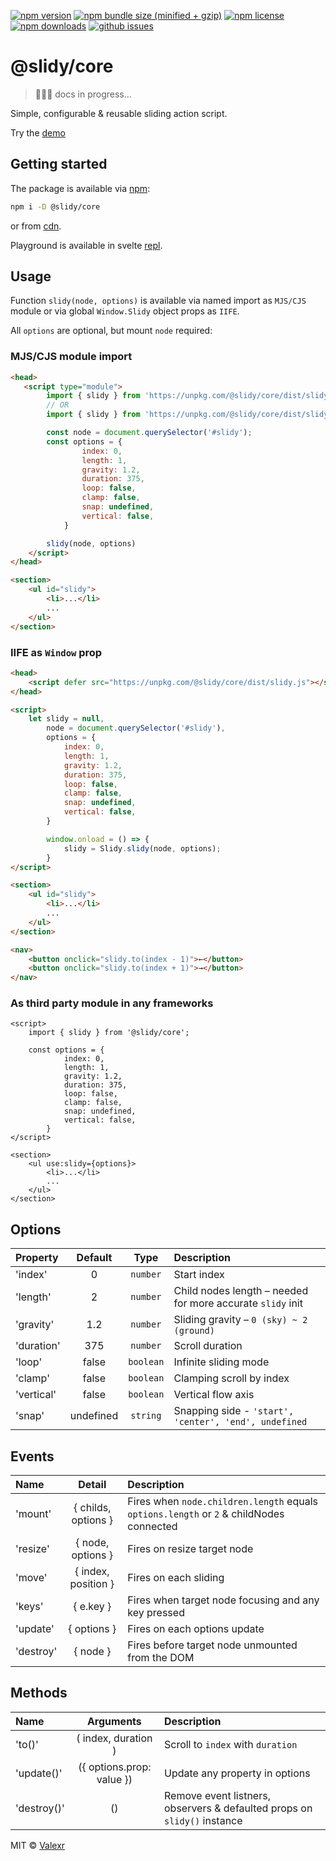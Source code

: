 [![npm version](https://img.shields.io/npm/v/@slidy/core)](https://www.npmjs.com/package/@slidy/core)
[![npm bundle size (minified + gzip)](https://img.shields.io/bundlephobia/minzip/@slidy/core)](https://bundlephobia.com/package/@slidy/core)
[![npm license](https://img.shields.io/npm/l/@slidy/core)](https://www.npmjs.com/package/@slidy/core)
[![npm downloads](https://img.shields.io/npm/dt/@slidy/core)](https://www.npmjs.com/package/@slidy/core)
[![github issues](https://img.shields.io/github/issues/valexr/slidy)](https://github.com/Valexr/slidy/issues)

# @slidy/core

> 👨🏻‍💻 docs in progress...

Simple, configurable & reusable sliding action script.

Try the [demo]


## Getting started

The package is available via [npm]:

```sh
npm i -D @slidy/core
```
or from [cdn].

Playground is available in svelte [repl].


## Usage

Function `slidy(node, options)` is available via named import as `MJS/CJS` module or via global `Window.Slidy` object props as `IIFE`. 

All `options` are optional, but mount `node` required:

### MJS/CJS module import

```html
<head>
   <script type="module">
        import { slidy } from 'https://unpkg.com/@slidy/core/dist/slidy.mjs';
        // OR
        import { slidy } from 'https://unpkg.com/@slidy/core/dist/slidy.cjs';

        const node = document.querySelector('#slidy');
        const options = {
                index: 0,
                length: 1,
                gravity: 1.2,
                duration: 375,
                loop: false,
                clamp: false,
                snap: undefined,
                vertical: false,
            }

        slidy(node, options)
    </script>
</head>

<section>
    <ul id="slidy">
        <li>...</li>
        ...
    </ul>
</section>
```

### IIFE as `Window` prop

```html
<head>
    <script defer src="https://unpkg.com/@slidy/core/dist/slidy.js"></script>
</head>

<script>
    let slidy = null,
        node = document.querySelector('#slidy'),
        options = {
            index: 0,
            length: 1,
            gravity: 1.2,
            duration: 375,
            loop: false,
            clamp: false,
            snap: undefined,
            vertical: false,
        }

        window.onload = () => {
            slidy = Slidy.slidy(node, options);
        }
</script>

<section>
    <ul id="slidy">
        <li>...</li>
        ...
    </ul>
</section>

<nav>
    <button onclick="slidy.to(index - 1)">←</button>
    <button onclick="slidy.to(index + 1)">→</button>
</nav>
```

### As third party module in any frameworks

```svelte
<script>
    import { slidy } from '@slidy/core';

    const options = {
            index: 0,
            length: 1,
            gravity: 1.2,
            duration: 375,
            loop: false,
            clamp: false,
            snap: undefined,
            vertical: false,
        }
</script>

<section>
    <ul use:slidy={options}>
        <li>...</li>
        ...
    </ul>
</section>
```


## Options

| Property     | Default          | Type       | Description |
| :----------- | :--------------: | :--------: | :---------- |
| 'index'      | 0                | `number`   | Start index |
| 'length'     | 2                | `number`   | Child nodes length – needed for more accurate `slidy` init |
| 'gravity'    | 1.2              | `number`   | Sliding gravity – `0 (sky) ~ 2 (ground)` |
| 'duration'   | 375              | `number`   | Scroll duration |
| 'loop'       | false            | `boolean`  | Infinite sliding mode |
| 'clamp'      | false            | `boolean`  | Clamping scroll by index |
| 'vertical'   | false            | `boolean`  | Vertical flow axis |
| 'snap'       | undefined        | `string`   | Snapping side - `'start', 'center', 'end', undefined` |


## Events

| Name     | Detail               | Description |
| :------- | :------------------: | :---------- |
| 'mount'  | { childs, options }  | Fires when `node.children.length` equals `options.length` or `2` & childNodes connected |
| 'resize' | { node, options }    | Fires on resize target node |
| 'move'   | { index, position }  | Fires on each sliding |
| 'keys'   | { e.key }            | Fires when target node focusing and any key pressed |
| 'update' | { options }          | Fires on each options update |
| 'destroy'| { node }             | Fires before target node unmounted from the DOM |


## Methods

| Name        | Arguments                 | Description |
| :---------- | :-----------------------: | :---------- |
| 'to()'      | ( index, duration )       | Scroll to `index` with `duration` |
| 'update()'  | ({ options.prop: value }) | Update any property in options |
| 'destroy()' | ()                        | Remove event listners, observers & defaulted props on `slidy()` instance |



MIT &copy; [Valexr](https://github.com/Valexr)

[demo]: https://slidy-core.surge.sh
[npm]: https://www.npmjs.com/package/@slidy/core
[cdn]: https://unpkg.com/@slidy/core/
[repl]: https://svelte.dev/repl/8edad715f4054a20ac9b43af28b17083